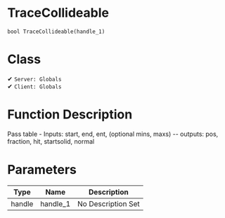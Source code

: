 # TraceCollideable
```
bool TraceCollideable(handle_1)
```
# Class
✔ `Server: Globals`  
✔ `Client: Globals`  

# Function Description
Pass table - Inputs: start, end, ent, (optional mins, maxs) -- outputs: pos, fraction, hit, startsolid, normal
# Parameters
Type|Name|Description
--|--|--
handle|handle_1|No Description Set
